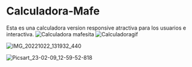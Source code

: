 # Calculadora-Mafe
Esta es una calculadora version responsive 
atractiva para los usuarios e interactiva.
![Calculadora mafesita](https://user-images.githubusercontent.com/116750999/204414597-acc10f74-de12-4c6e-aebc-6aa4d6417da2.png)
![Calculadoragif](https://user-images.githubusercontent.com/116750999/212441301-6273414f-6bbc-4c88-a5e7-f8a2fb748993.gif)




![IMG_20221022_131932_440](https://user-images.githubusercontent.com/116750999/217895729-10a5baf8-52af-4983-8d58-85a8625a540a.jpg)

![Picsart_23-02-09_12-59-52-818](https://user-images.githubusercontent.com/116750999/217899197-940cabaa-0cc7-460a-b168-2338e6f7559f.jpg)
